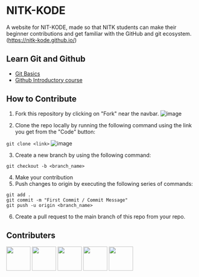 # NITK-KODE

A website for NIT-KODE, made so that NITK students can make their beginner contributions and get familiar with the GitHub and git ecosystem.  
(https://nitk-kode.github.io/)

## Learn Git and Github
- [Git Basics](https://www.freecodecamp.org/news/learn-the-basics-of-git-in-under-10-minutes-da548267cc91/)
- [Github Introductory course](https://lab.github.com/)

## How to Contribute
1. Fork this repository by clicking on "Fork" near the navbar.
![image](https://user-images.githubusercontent.com/75667393/133262678-0643b158-6575-4521-bb63-4bda4da3cdb6.png)  

2. Clone the repo locally by running the following command using the link you get from the "Code" button: 

`git clone <link>`
![image](https://user-images.githubusercontent.com/75667393/133262309-0e49f252-201a-41bd-a06e-35487ca11ae9.png)

3. Create a new branch by using the following command: 

 `git checkout -b <branch_name>`
 
4. Make your contribution
5. Push changes to origin by executing the following series of commands:

`git add . `  
`git commit -m "First Commit / Commit Message"`  
`git push -u origin <branch_name>`  


6. Create a pull request to the main branch of this repo from your repo.

## Contributers

[<img src="https://avatars.githubusercontent.com/u/75668169?v=4" width="64" height="64">](https://github.com/priyansh32)
[<img src="https://avatars.githubusercontent.com/u/75667393?v=4" width="64" height="64">](https://github.com/BenzeneAlcohol)
[<img src="https://avatars.githubusercontent.com/u/76590509?v=4" width="64" height="64">](https://github.com/Ranjana-Kambhammettu)
[<img src="https://avatars.githubusercontent.com/u/49312818?v=4" width="64" height="64">](https://github.com/KareimGazer)
[<img src="https://avatars.githubusercontent.com/u/76777023?v=4" width="64" height="64">](https://github.com/AKASH-2106)
